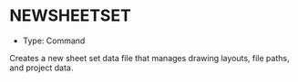 # NEWSHEETSET

- Type: Command

Creates a new sheet set data file that manages drawing layouts, file paths, and project data.
